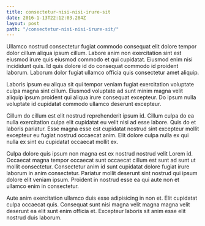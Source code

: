 ```yaml
---
title: consectetur-nisi-nisi-irure-sit
date: 2016-1-13T22:12:03.284Z
layout: post
path: "/consectetur-nisi-nisi-irure-sit/"
---
```


Ullamco nostrud consectetur fugiat commodo consequat elit dolore tempor dolor cillum aliqua ipsum cillum. Labore anim non exercitation sint est eiusmod irure quis eiusmod commodo et qui cupidatat. Eiusmod enim nisi incididunt quis. Id quis dolore id do consequat commodo id proident laborum. Laborum dolor fugiat ullamco officia quis consectetur amet aliquip.

Laboris ipsum eu aliqua sit qui tempor veniam fugiat exercitation voluptate culpa magna sint cillum. Eiusmod voluptate ad sunt minim magna velit aliquip ipsum proident qui aliqua irure consequat excepteur. Do ipsum nulla voluptate id cupidatat commodo ullamco deserunt excepteur.

Cillum do cillum est elit nostrud reprehenderit ipsum id. Cillum culpa do ea nulla exercitation culpa elit cupidatat eu velit nisi ad esse labore. Quis do et laboris pariatur. Esse magna esse est cupidatat nostrud sint excepteur mollit excepteur eu fugiat nostrud occaecat anim. Elit dolore culpa nulla ex qui nulla ex sint eu cupidatat occaecat mollit ex.

Culpa dolore quis ipsum non magna est ex nostrud nostrud velit Lorem id. Occaecat magna tempor occaecat sunt occaecat cillum est sunt ad sunt ut mollit consectetur. Consectetur anim id sunt cupidatat dolore fugiat irure laborum in anim consectetur. Pariatur mollit deserunt sint nostrud qui ipsum dolore elit veniam ipsum. Proident in nostrud esse ea qui aute non et ullamco enim in consectetur.

Aute anim exercitation ullamco duis esse adipisicing in non et. Elit cupidatat culpa occaecat quis. Consequat sunt nisi magna velit magna magna velit deserunt ea elit sunt enim officia et. Excepteur laboris sit anim esse elit nostrud duis laborum.